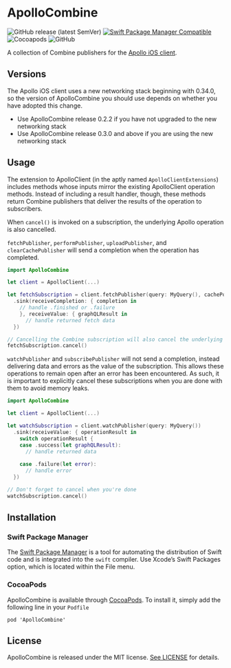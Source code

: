 # ApolloCombine
![GitHub release (latest SemVer)](https://img.shields.io/github/v/release/joel-perry/ApolloCombine)
[![Swift Package Manager Compatible](https://img.shields.io/badge/SPM-compatible-brightgreen.svg)](https://swift.org/package-manager/)
![Cocoapods](https://img.shields.io/cocoapods/v/ApolloCombine)
![GitHub](https://img.shields.io/github/license/joel-perry/ApolloCombine)

A collection of Combine publishers for the [Apollo iOS client](https://github.com/apollographql/apollo-ios).

## Versions
The Apollo iOS client uses a new networking stack beginning with 0.34.0, so the version of ApolloCombine you should use depends on whether you have adopted this change.

- Use ApolloCombine release 0.2.2 if you have not upgraded to the new networking stack
- Use ApolloCombine release 0.3.0 and above if you are using the new networking stack

## Usage
The extension to ApolloClient (in the aptly named `ApolloClientExtensions`) includes methods whose inputs mirror the existing ApolloClient operation methods. Instead of including a result handler, though, these methods return Combine publishers that deliver the results of the operation to subscribers.

When `cancel()` is invoked on a subscription, the underlying Apollo operation is also cancelled.

`fetchPublisher`, `performPublisher`, `uploadPublisher`, and `clearCachePublisher` will send a completion when the operation has completed.

```swift
import ApolloCombine

let client = ApolloClient(...)

let fetchSubscription = client.fetchPublisher(query: MyQuery(), cachePolicy: .fetchIgnoringCacheData)
  .sink(receiveCompletion: { completion in
    // handle .finished or .failure 
    }, receiveValue: { graphQLResult in
      // handle returned fetch data      
  })

// Cancelling the Combine subscription will also cancel the underlying Apollo operation
fetchSubscription.cancel()

```

`watchPublisher` and `subscribePublisher` will not send a completion, instead delivering data and errors as the value of the subscription. This allows these operations to remain open after an error has been encountered. As such, it is important to explicitly cancel these subscriptions when you are done with them to avoid memory leaks.

```swift
import ApolloCombine

let client = ApolloClient(...)

let watchSubscription = client.watchPublisher(query: MyQuery())
  .sink(receiveValue: { operationResult in
    switch operationResult {
    case .success(let graphQLResult):
      // handle returned data
    	
    case .failure(let error): 
      // handle error     
  })

// Don't forget to cancel when you're done
watchSubscription.cancel()

```


## Installation
### Swift Package Manager
The [Swift Package Manager](https://swift.org/package-manager/) is a tool for automating the distribution of Swift code and is integrated into the `swift` compiler. Use Xcode’s Swift Packages option, which is located within the File menu.

### CocoaPods
ApolloCombine is available through [CocoaPods](https://cocoapods.org/). To install it, simply add the following line in your `Podfile`

```
pod 'ApolloCombine'
```

## License
ApolloCombine is released under the MIT license. [See LICENSE](LICENSE) for details.
